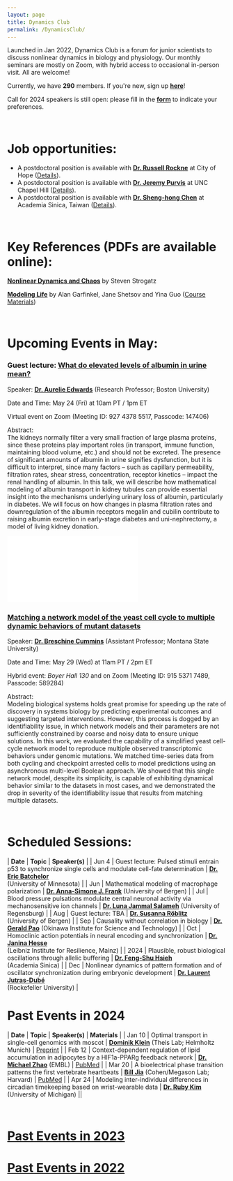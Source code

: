```yaml
---
layout: page
title: Dynamics Club
permalink: /DynamicsClub/
---
```


Launched in Jan 2022, Dynamics Club is a forum for junior scientists to discuss nonlinear dynamics in biology and physiology. Our monthly seminars are mostly on Zoom, with hybrid access to occasional in-person visit. All are welcome! 

Currently, we have **290** members. If you're new, sign up [**here**](http://eepurl.com/hSqQLD)! 

Call for 2024 speakers is still open: please fill in the [**form**](https://forms.gle/HuNdCuoJUGktCzQ9A) to indicate your preferences. 

&nbsp;
&nbsp;

# Job opportunities:
- A postdoctoral position is available with [**Dr. Russell Rockne**](https://www.cityofhope.org/russell-rockne) at City of Hope ([Details](https://www.cityofhopejobs.org/job/4051/postdoctoral-fellow-mathematical-oncology-research-us-ca-duarte-10024512-44/)).
- A postdoctoral position is available with [**Dr. Jeremy Purvis**](https://www.med.unc.edu/genetics/purvislab/) at UNC Chapel Hill ([Details](https://www.med.unc.edu/genetics/purvislab/opportunities/)).
- A postdoctoral position is available with [**Dr. Sheng-hong Chen**](https://celldynamicslab.mystrikingly.com) at Academia Sinica, Taiwan ([Details](https://drive.google.com/file/d/1XdqhF4u-28kwuuXTBc3hy07omVEm7n3n/view?usp=sharing)).

&nbsp;
&nbsp;

# Key References (PDFs are available online): 

[**Nonlinear Dynamics and Chaos**](https://www.stevenstrogatz.com/books/nonlinear-dynamics-and-chaos-with-applications-to-physics-biology-chemistry-and-engineering) by Steven Strogatz 

[**Modeling Life**](https://link.springer.com/book/10.1007/978-3-319-59731-7) by Alan Garfinkel, Jane Shetsov and Yina Guo ([Course Materials](https://modelinginbiology.github.io))

&nbsp;
&nbsp;

# Upcoming Events in May: 

### Guest lecture: [**What do elevated levels of albumin in urine mean?**](https://pubmed.ncbi.nlm.nih.gov/35178707/)

Speaker: [**Dr. Aurelie Edwards**](https://www.bu.edu/eng/profile/aurelie-edwards-phd/) (Research Professor; Boston University)

Date and Time: May 24 (Fri) at 10am PT / 1pm ET 

Virtual event on Zoom (Meeting ID: 927 4378 5517, Passcode: 147406)

Abstract: \
The kidneys normally filter a very small fraction of large plasma proteins, since these proteins play important roles (in transport, immune function, maintaining blood volume, etc.) and should not be excreted. The presence of significant amounts of albumin in urine signifies dysfunction, but it is difficult to interpret, since many factors – such as capillary permeability, filtration rates, shear stress, concentration, receptor kinetics – impact the renal handling of albumin. In this talk, we will describe how mathematical modeling of albumin transport in kidney tubules can provide essential insight into the mechanisms underlying urinary loss of albumin, particularly in diabetes. We will focus on how changes in plasma filtration rates and downregulation of the albumin receptors megalin and cubilin contribute to raising albumin excretion in early-stage diabetes and uni-nephrectomy, a model of living kidney donation.

![DynamicsClub](/images/DynamicsClub_May2024_1.pdf)

### [**Matching a network model of the yeast cell cycle to multiple dynamic behaviors of mutant datasets**](https://pubmed.ncbi.nlm.nih.gov/37939998/)

Speaker: [**Dr. Breschine Cummins**](https://math.montana.edu/directory/faculty/1582810/breschine-cummins) (Assistant Professor; Montana State University)

Date and Time: May 29 (Wed) at 11am PT / 2pm ET 

Hybrid event: *Boyer Hall 130* and on Zoom (Meeting ID: 915 5371 7489, Passcode: 589284)

Abstract: \
Modeling biological systems holds great promise for speeding up the rate of discovery in systems biology by predicting experimental outcomes and suggesting targeted interventions. However, this process is dogged by an identifiability issue, in which network models and their parameters are not sufficiently constrained by coarse and noisy data to ensure unique solutions. In this work, we evaluated the capability of a simplified yeast cell-cycle network model to reproduce multiple observed transcriptomic behaviors under genomic mutations. We matched time-series data from both cycling and checkpoint arrested cells to model predictions using an asynchronous multi-level Boolean approach. We showed that this single network model, despite its simplicity, is capable of exhibiting dynamical behavior similar to the datasets in most cases, and we demonstrated the drop in severity of the identifiability issue that results from matching multiple datasets.

&nbsp;
&nbsp;

# Scheduled Sessions:

| **Date** | **Topic** | **Speaker(s)** |
| Jun 4 | Guest lecture: Pulsed stimuli entrain p53 to synchronize single cells and modulate cell-fate determination | [**Dr. Eric Batchelor**](https://batchelorlab.umn.edu) <br /> (University of Minnesota) |
| Jun | Mathematical modeling of macrophage polarization  | [**Dr. Anna-Simone J. Frank**](https://www.uib.no/en/persons/Anna-Simone.Josefine.Frank) (University of Bergen) |
| Jul | Blood pressure pulsations modulate central neuronal activity via mechanosensitive ion channels  | [**Dr. Luna Jammal Salameh**](https://www.linkedin.com/in/luna-jammal-salameh-50852b128/?originalSubdomain=il) (University of Regensburg) |
| Aug | Guest lecture: TBA | [**Dr. Susanna Röblitz**](https://www.uib.no/en/persons/Susanna.Röblitz) <br /> (University of Bergen) |
| Sep | Causality without correlation in biology | [**Dr. Gerald Pao**](https://www.oist.jp/research/research-units/chaos) (Okinawa Institute for Science and Technology) |
| Oct | Homoclinic action potentials in neural encoding and synchronization | [**Dr. Janina Hesse**](https://lir-mainz.de/en/mitarbeiter/janina-hesse) <br /> (Leibniz Institute for Resilience, Mainz) |
| 2024 | Plausible, robust biological oscillations through allelic buffering | [**Dr. Feng-Shu Hsieh**](https://celldynamicslab.mystrikingly.com/#people) <br /> (Academia Sinica) |
| Dec | Nonlinear dynamics of pattern formation and of oscillator synchronization during embryonic development | [**Dr. Laurent Jutras-Dubé**](https://www2.rockefeller.edu/research/faculty/labmembers/AliBrivanlou/) <br /> (Rockefeller University) |

# Past Events in 2024

| **Date** | **Topic** | **Speaker(s)** | **Materials** |
| Jan 10 | Optimal transport in single-cell genomics with moscot | [**Dominik Klein**](https://www.linkedin.com/in/dominik-klein-8ba2b6179/?originalSubdomain=de) (Theis Lab; Helmholtz Munich)  | [Preprint](https://www.biorxiv.org/content/10.1101/2023.05.11.540374v2) |
| Feb 12 | Context-dependent regulation of lipid accumulation in adipocytes by a HIF1a-PPARg feedback network | [**Dr. Michael Zhao**](https://www.embl.org/people/person/michael-zhao/) (EMBL)  | [PubMed](https://pubmed.ncbi.nlm.nih.gov/37995680/) |
| Mar 20 | A bioelectrical phase transition patterns the first vertebrate heartbeats | [**Bill Jia**](https://chemistry.harvard.edu/people/bill-jia) (Cohen/Megason Lab; Harvard)  | [PubMed](https://pubmed.ncbi.nlm.nih.gov/37758945/) |
| Apr 24 | Modeling inter-individual differences in circadian timekeeping based on wrist-wearable data | [**Dr. Ruby Kim**](https://rubyshkim.github.io) (University of Michigan) ||

&nbsp;
&nbsp; 

# [Past Events in 2023](https://lingyunxiong.github.io/2023/12/15/dynamicsclub.html)

# [Past Events in 2022](https://lingyunxiong.github.io/2022/12/16/dynamicsclub.html)

&nbsp;
&nbsp;


